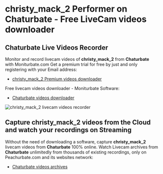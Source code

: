 # christy_mack_2 Performer on Chaturbate - Free LiveCam videos downloader

## Chaturbate Live Videos Recorder

Monitor and record livecam videos of **christy_mack_2** from **Chaturbate** with Moniturbate.com
Get a premium trial for free by just and only registering with your Email address:
* [christy_mack_2 Premium videos downloader](https://moniturbate.com/request-demo-licence-key.html)

Free livecam videos downloader - Moniturbate Software:
* [Chaturbate videos downloader](https://moniturbate.com/moniturbate-download-software.html)

![christy_mack_2 livecam videos recorder](https://peachurnet.com/templates/moniturbate-software.png)


## Capture christy_mack_2 videos from the Cloud and watch your recordings on Streaming

Without the need of downloading a software, capture **christy_mack_2** livecam videos from **Chaturbate** 100% online.
Watch Livecam archives from **Chaturbate** unlimitedly from thousands of existing recordings, only on Peachurbate.com and its websites network:
* [Chaturbate videos archives](https://peachurnet.com/)